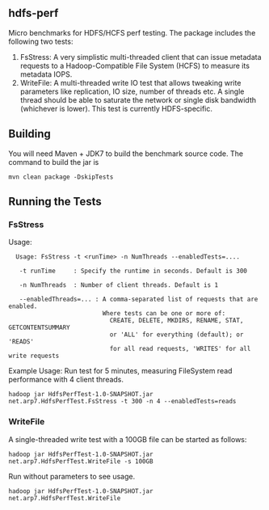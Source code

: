 ## hdfs-perf

Micro benchmarks for HDFS/HCFS perf testing. The package includes the following two tests:

1. FsStress: A very simplistic multi-threaded client that can issue metadata requests to a Hadoop-Compatible File System (HCFS) to measure its metadata IOPS.
1. WriteFile: A multi-threaded write IO test that allows tweaking write parameters like replication, IO size, number of threads etc. A single thread should be able to saturate the network or single disk bandwidth (whichever is lower). This test is currently HDFS-specific.

## Building

You will need Maven + JDK7 to build the benchmark source code. The command to build the jar is

    mvn clean package -DskipTests


## Running the Tests

### FsStress

Usage:
```
  Usage: FsStress -t <runTime> -n NumThreads --enabledTests=....

   -t runTime     : Specify the runtime in seconds. Default is 300

   -n NumThreads  : Number of client threads. Default is 1

   --enabledThreads=... : A comma-separated list of requests that are enabled.
                          Where tests can be one or more of:
                            CREATE, DELETE, MKDIRS, RENAME, STAT, GETCONTENTSUMMARY
                            or 'ALL' for everything (default); or 'READS'
                            for all read requests, 'WRITES' for all write requests
```

Example Usage:
Run test for 5 minutes, measuring FileSystem read performance with 4 client threads.
```
hadoop jar HdfsPerfTest-1.0-SNAPSHOT.jar net.arp7.HdfsPerfTest.FsStress -t 300 -n 4 --enabledTests=reads
```


### WriteFile

A single-threaded write test with a 100GB file can be started as follows:

    hadoop jar HdfsPerfTest-1.0-SNAPSHOT.jar net.arp7.HdfsPerfTest.WriteFile -s 100GB 

Run without parameters to see usage.

    hadoop jar HdfsPerfTest-1.0-SNAPSHOT.jar net.arp7.HdfsPerfTest.WriteFile
